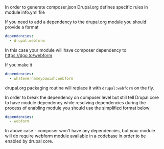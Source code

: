 In order to generate composer.json Drupal.org defines specific rules in module info.yml file

If you need to add a dependency to the drupal.org module you should provide a format


```yml
dependencies:
  - drupal:webform
```
In this case your module will have composer dependency to https://dgo.to/webform

If you make it

```yml
dependencies:
  - whatevernameyouwish:webform
```
drupal.org packaging routine will replace it with `drupal:webform` on the fly.

In order to break the dependency on composer level but still tell Drupal core to have module dependency while resolving dependencies during the process of enabling module you should use the simplified format below

```yml
dependencies:
  - webform
```
In above case - composer won't have any dependencies, but your module will do require webform module available in a codebase in order to be enabled by drupal core.